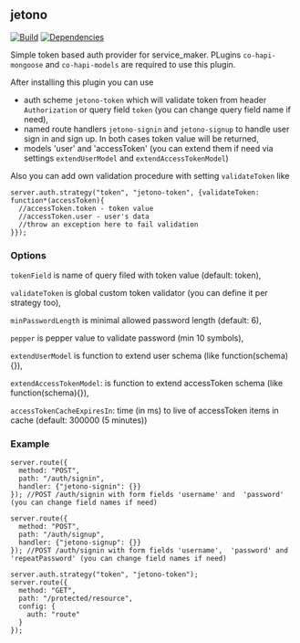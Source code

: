 ## jetono
[![Build](https://travis-ci.org/bandwidthcom/jetono.png)](https://travis-ci.org/bandwidthcom/jetono)
[![Dependencies](https://david-dm.org/bandwidthcom/jetono.png)](https://david-dm.org/bandwidthcom/jetono)

Simple token based auth provider for service_maker. PLugins `co-hapi-mongoose` and `co-hapi-models` are required to use this plugin.

After installing this plugin you can use

- auth scheme `jetono-token` which will validate token from header `Authorization` or query field `token` (you can change query field name if need),
- named route handlers `jetono-signin` and `jetono-signup` to handle user sign in and sign up. In both cases token value will be returned,
- models 'user' and 'accessToken' (you can extend them if need via settings `extendUserModel` and `extendAccessTokenModel`)

Also you can add own validation procedure with setting `validateToken` like
```
server.auth.strategy("token", "jetono-token", {validateToken: function*(accessToken){
  //accessToken.token - token value
  //accessToken.user - user's data
  //throw an exception here to fail validation
}});
```

### Options
`tokenField` is name of query filed with token value (default: token),

`validateToken` is global custom token validator (you can define it per strategy too),

`minPasswordLength` is minimal allowed password length (default: 6),

`pepper` is pepper value to validate password (min 10 symbols),

`extendUserModel` is function to extend user schema (like function(schema){}),

`extendAccessTokenModel`:  is function to extend accessToken schema (like function(schema){}),

`accessTokenCacheExpiresIn`: time (in ms) to live of accessToken items in cache (default: 300000 (5 minutes))


### Example

```
server.route({
  method: "POST",
  path: "/auth/signin",
  handler: {"jetono-signin": {}}
}); //POST /auth/signin with form fields 'username' and  'password' (you can change field names if need)

server.route({
  method: "POST",
  path: "/auth/signup",
  handler: {"jetono-signup": {}}
}); //POST /auth/signin with form fields 'username',  'password' and 'repeatPassword' (you can change field names if need)

server.auth.strategy("token", "jetono-token");
server.route({
  method: "GET",
  path: "/protected/resource",
  config: {
    auth: "route"
  }
});

```

